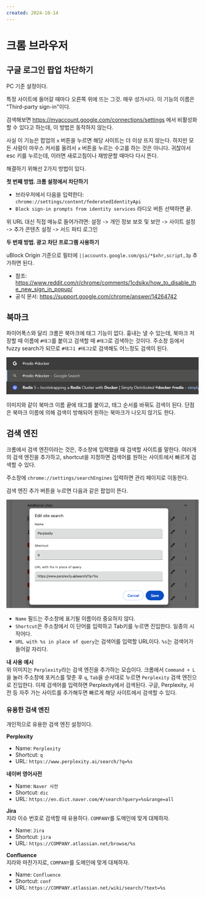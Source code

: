 ```yaml
---
created: 2024-10-14
---
```

# 크롬 브라우저

## 구글 로그인 팝업 차단하기

PC 기준 설정이다.

특정 사이트에 들어갈 때마다 오른쪽 위에 뜨는 그것. 매우 성가시다.
이 기능의 이름은 "Third-party sign-in"이다.

검색해보면 https://myaccount.google.com/connections/settings 에서 비활성화 할 수 있다고 하는데, 이 방법은 동작하지 않는다.

사실 이 기능은 팝업의 `x` 버튼을 누르면 해당 사이트는 더 이상 뜨지 않는다.
하지만 모든 사람이 마우스 커서를 올려서 `x` 버튼을 누르는 수고를 하는 것은 아니다.
귀찮아서 esc 키를 누르는데, 이러면 새로고침이나 재방문할 때마다 다시 뜬다.

해결하기 위해선 2가지 방법이 있다.

**첫 번째 방법. 크롬 설정에서 차단하기**

- 브라우저에서 다음을 입력한다: `chrome://settings/content/federatedIdentityApi`
- `Block sign-in prompts from identity services` 라디오 버튼 선택하면 끝.

위 URL 대신 직접 메뉴로 들어가려면: 설정 -> 개인 정보 보호 및 보안 -> 사이트 설정 -> 추가 콘텐츠 설정 -> 서드 파티 로그인

**두 번재 방법. 광고 차단 프로그램 사용하기**

uBlock Origin 기준으로 필터에 `||accounts.google.com/gsi/*$xhr,script,3p` 추가하면 된다.

- 참조: https://www.reddit.com/r/chrome/comments/1cdsikx/how_to_disable_the_new_sign_in_popup/
- 공식 문서: https://support.google.com/chrome/answer/14264742

## 북마크

파이어폭스와 달리 크롬은 북마크에 태그 기능이 없다.
흉내는 낼 수 있는데, 북마크 저장할 때 이름에 `#태그`를 붙이고 검색할 때 `#태그`로 검색하는 것이다.
주소창 등에서 fuzzy search가 되므로 `#태그1 #태그2`로 검색해도 어느정도 검색이 된다.

![chrome bookmarks tagging](./res/chrome-bookmarks-tagging.png)

이미지와 같이 북마크 이름 끝에 태그를 붙이고, 태그 순서를 바꿔도 검색이 된다.
단점은 북마크 이름에 의해 검색이 방해되어 원하는 북마크가 나오지 않기도 한다.

## 검색 엔진

크롬에서 검색 엔진이라는 것은, 주소창에 입력했을 때 검색할 사이트를 말한다.
여러개의 검색 엔진을 추가하고, shortcut을 지정하면 검색어를 원하는 사이트에서 빠르게 검색할 수 있다.

주소창에 `chrome://settings/searchEngines` 입력하면 관리 페이지로 이동한다.

검색 엔진 추가 버튼을 누르면 다음과 같은 팝업이 뜬다.

![chrome browser search engine addition](./res/chrome-browser-search-engine-addition.png)

- `Name` 필드는 주소창에 표기될 이름이라 중요하지 않다.
- `Shortcut`은 주소창에서 이 단어를 입력하고 Tab키를 누르면 진입한다. 일종의 시작어다.
- `URL with %s in place of query`는 검색어를 입력할 URL이다. `%s`는 검색어가 들어갈 자리다.

**내 사용 예시** \
위 이미지는 `Perplexity`라는 검색 엔진을 추가하는 모습이다.
크롬에서 `Command + L`을 눌러 주소창에 포커스를 맞춘 후 `q`, `Tab`을 순서대로 누르면 `Perplexity` 검색 엔진으로 진입한다.
이제 검색어를 입력하면 Perplexity에서 검색된다.
구글, Perplexity, 사전 등 자주 가는 사이트를 추가해두면 빠르게 해당 사이트에서 검색할 수 있다.

### 유용한 검색 엔진

개인적으로 유용한 검색 엔진 설정이다.

**Perplexity**

- Name: `Perplexity`
- Shortcut: `q`
- URL: `https://www.perplexity.ai/search/?q=%s`

**네이버 영어사전**

- Name: `Naver 사전`
- Shortcut: `dic`
- URL: `https://en.dict.naver.com/#/search?query=%s&range=all`

**Jira** \
지라 이슈 번호로 검색할 때 유용하다.
`COMPANY`를 도메인에 맞게 대체하자.

- Name: `Jira`
- Shortcut: `jira`
- URL: `https://COMPANY.atlassian.net/browse/%s`

**Confluence** \
지라와 마찬가지로, `COMPANY`를 도메인에 맞게 대체하자.

- Name: `Confluence`
- Shortcut: `conf`
- URL: `https://COMPANY.atlassian.net/wiki/search/?text=%s`

